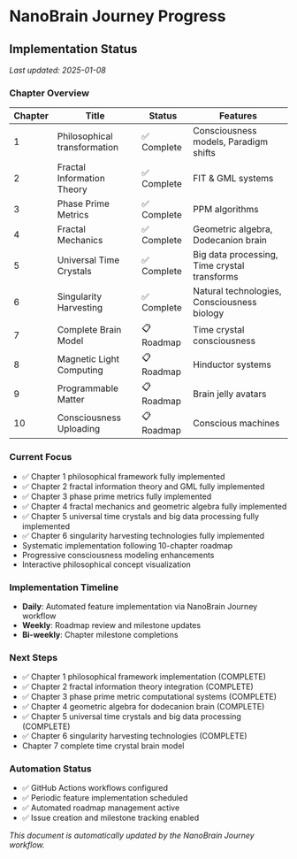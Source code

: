 # NanoBrain Journey Progress

## Implementation Status

*Last updated: 2025-01-08*

### Chapter Overview

| Chapter | Title | Status | Features |
|---------|-------|--------|----------|
| 1 | Philosophical transformation | ✅ Complete | Consciousness models, Paradigm shifts |
| 2 | Fractal Information Theory | ✅ Complete | FIT & GML systems |
| 3 | Phase Prime Metrics | ✅ Complete | PPM algorithms |
| 4 | Fractal Mechanics | ✅ Complete | Geometric algebra, Dodecanion brain |
| 5 | Universal Time Crystals | ✅ Complete | Big data processing, Time crystal transforms |
| 6 | Singularity Harvesting | ✅ Complete | Natural technologies, Consciousness biology |
| 7 | Complete Brain Model | 📋 Roadmap | Time crystal consciousness |
| 8 | Magnetic Light Computing | 📋 Roadmap | Hinductor systems |
| 9 | Programmable Matter | 📋 Roadmap | Brain jelly avatars |
| 10 | Consciousness Uploading | 📋 Roadmap | Conscious machines |

### Current Focus
- ✅ Chapter 1 philosophical framework fully implemented
- ✅ Chapter 2 fractal information theory and GML fully implemented  
- ✅ Chapter 3 phase prime metrics fully implemented
- ✅ Chapter 4 fractal mechanics and geometric algebra fully implemented
- ✅ Chapter 5 universal time crystals and big data processing fully implemented
- ✅ Chapter 6 singularity harvesting technologies fully implemented
- Systematic implementation following 10-chapter roadmap
- Progressive consciousness modeling enhancements
- Interactive philosophical concept visualization

### Implementation Timeline
- **Daily**: Automated feature implementation via NanoBrain Journey workflow
- **Weekly**: Roadmap review and milestone updates
- **Bi-weekly**: Chapter milestone completions

### Next Steps
- ✅ Chapter 1 philosophical framework implementation (COMPLETE)
- ✅ Chapter 2 fractal information theory integration (COMPLETE)
- ✅ Chapter 3 phase prime metric computational systems (COMPLETE)
- ✅ Chapter 4 geometric algebra for dodecanion brain (COMPLETE)
- ✅ Chapter 5 universal time crystals and big data processing (COMPLETE)
- ✅ Chapter 6 singularity harvesting technologies (COMPLETE)
- Chapter 7 complete time crystal brain model

### Automation Status
- ✅ GitHub Actions workflows configured
- ✅ Periodic feature implementation scheduled
- ✅ Automated roadmap management active
- ✅ Issue creation and milestone tracking enabled

*This document is automatically updated by the NanoBrain Journey workflow.*